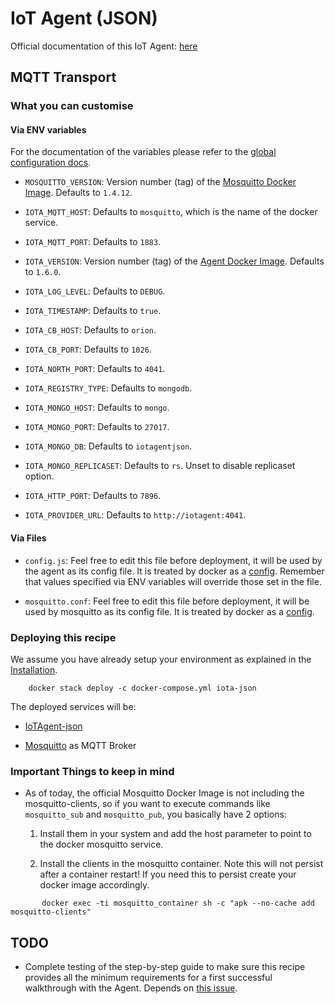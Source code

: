 # IoT Agent (JSON)

Official documentation of this IoT Agent:
[here](http://fiware-iotagent-json.readthedocs.io/en/latest/index.html)

## MQTT Transport

### What you can customise

#### Via ENV variables

For the documentation of the variables please refer to the
[global configuration docs](https://github.com/telefonicaid/iotagent-node-lib/blob/master/doc/installationguide.md).

- `MOSQUITTO_VERSION`: Version number (tag) of the
  [Mosquitto Docker Image](https://hub.docker.com/\_/eclipse-mosquitto/).
  Defaults to `1.4.12`.

- `IOTA_MQTT_HOST`: Defaults to `mosquitto`, which is the name of the docker
  service.

- `IOTA_MQTT_PORT`: Defaults to `1883`.

- `IOTA_VERSION`: Version number (tag) of the
  [Agent Docker Image](https://hub.docker.com/r/telefonicaiot/iotagent-json/~/dockerfile/).
  Defaults to `1.6.0`.

- `IOTA_LOG_LEVEL`: Defaults to `DEBUG`.

- `IOTA_TIMESTAMP`: Defaults to `true`.

- `IOTA_CB_HOST`: Defaults to `orion`.

- `IOTA_CB_PORT`: Defaults to `1026`.

- `IOTA_NORTH_PORT`: Defaults to `4041`.

- `IOTA_REGISTRY_TYPE`: Defaults to `mongodb`.

- `IOTA_MONGO_HOST`: Defaults to `mongo`.

- `IOTA_MONGO_PORT`: Defaults to `27017`.

- `IOTA_MONGO_DB`: Defaults to `iotagentjson`.

- `IOTA_MONGO_REPLICASET`: Defaults to `rs`. Unset to disable replicaset option.

- `IOTA_HTTP_PORT`: Defaults to `7896`.

- `IOTA_PROVIDER_URL`: Defaults to `http://iotagent:4041`.

#### Via Files

- `config.js`: Feel free to edit this file before deployment, it will be used by
  the agent as its config file. It is treated by docker as a
  [config](https://docs.docker.com/compose/compose-file/#configs). Remember that
  values specified via ENV variables will override those set in the file.

- `mosquitto.conf`: Feel free to edit this file before deployment, it will be
  used by mosquitto as its config file. It is treated by docker as a
  [config](https://docs.docker.com/compose/compose-file/#configs).

### Deploying this recipe

We assume you have already setup your environment as explained in the
[Installation](../../installation.md).

```
    docker stack deploy -c docker-compose.yml iota-json
```

The deployed services will be:

- [IoTAgent-json](https://github.com/telefonicaid/iotagent-json)

- [Mosquitto](http://mosquitto.org/) as MQTT Broker

### Important Things to keep in mind

- As of today, the official Mosquitto Docker Image is not including the
  mosquitto-clients, so if you want to execute commands like `mosquitto_sub`
  and `mosquitto_pub`, you basically have 2 options:

  1. Install them in your system and add the host parameter to point to the
     docker mosquitto service.

  1. Install the clients in the mosquitto container. Note this will not persist
     after a container restart! If you need this to persist create your docker
     image accordingly.

```
       docker exec -ti mosquitto_container sh -c "apk --no-cache add mosquitto-clients"    
```

## TODO

- Complete testing of the step-by-step guide to make sure this recipe provides
  all the minimum requirements for a first successful walkthrough with
  the Agent. Depends on
  [this issue](https://github.com/telefonicaid/iotagent-json/issues/222).

